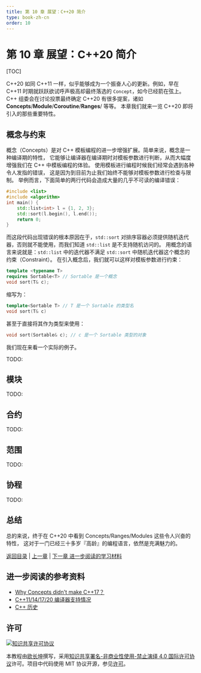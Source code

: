 ```yaml
---
title: 第 10 章 展望：C++20 简介
type: book-zh-cn
order: 10
---
```


# 第 10 章 展望：C++20 简介

[TOC]

C++20 如同 C++11 一样，似乎能够成为一个振奋人心的更新。例如，早在 C++11 时期就跃跃欲试呼声极高却最终落选的 `Concept`，如今已经箭在弦上。
C++ 组委会在讨论投票最终确定 C++20 有很多提案，诸如 **Concepts**/**Module**/**Coroutine**/**Ranges**/ 等等。
本章我们就来一览 C++20 即将引入的那些重要特性。

## 概念与约束

概念（Concepts）是对 C++ 模板编程的进一步增强扩展。简单来说，概念是一种编译期的特性，
它能够让编译器在编译期时对模板参数进行判断，从而大幅度增强我们在 C++ 中模板编程的体验。
使用模板进行编程时候我们经常会遇到各种令人发指的错误，
这是因为到目前为止我们始终不能够对模板参数进行检查与限制。
举例而言，下面简单的两行代码会造成大量的几乎不可读的编译错误：

```cpp
#include <list>
#include <algorithm>
int main() {
    std::list<int> l = {1, 2, 3};
    std::sort(l.begin(), l.end());
    return 0;
}
```

而这段代码出现错误的根本原因在于，`std::sort` 对排序容器必须提供随机迭代器，否则就不能使用，而我们知道 `std::list` 是不支持随机访问的。
用概念的语言来说就是：`std::list` 中的迭代器不满足 `std::sort` 中随机迭代器这个概念的约束（Constraint）。
在引入概念后，我们就可以这样对模板参数进行约束：

```cpp
template <typename T>
requires Sortable<T> // Sortable 是一个概念
void sort(T& c);
```

缩写为：

```cpp
template<Sortable T> // T 是一个 Sortable 的类型名
void sort(T& c)
```

甚至于直接将其作为类型来使用：

```cpp
void sort(Sortable& c); // c 是一个 Sortable 类型的对象
```

我们现在来看一个实际的例子。

TODO:

## 模块

TODO:

## 合约

TODO:

## 范围

TODO:

## 协程

TODO:

## 总结

总的来说，终于在 C++20 中看到 Concepts/Ranges/Modules 这些令人兴奋的特性，
这对于一门已经三十多岁『高龄』的编程语言，依然是充满魅力的。

[返回目录](./toc.md) | [上一章](./09-others.md) | [下一章 进一步阅读的学习材料](./appendix1.md)


## 进一步阅读的参考资料

- [Why Concepts didn't make C++17？](http://honermann.net/blog/2016/03/06/why-concepts-didnt-make-cxx17/)
- [C++11/14/17/20 编译器支持情况](http://en.cppreference.com/w/cpp/compiler_support)
- [C++ 历史](https://en.cppreference.com/w/cpp/language/history)

## 许可

<a rel="license" href="http://creativecommons.org/licenses/by-nc-nd/4.0/"><img alt="知识共享许可协议" style="border-width:0" src="https://i.creativecommons.org/l/by-nc-nd/4.0/80x15.png" /></a>

本教程由[欧长坤](https://github.com/changkun)撰写，采用[知识共享署名-非商业性使用-禁止演绎 4.0 国际许可协议](http://creativecommons.org/licenses/by-nc-nd/4.0/)许可。项目中代码使用 MIT 协议开源，参见[许可](../../LICENSE)。